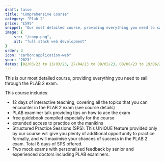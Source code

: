 ```yaml
---
draft: false
title: "Comprehensive Course"
category: "Plab 2"
price: "£595"
snippet: "Our most detailed course, providing everything you need to sail through the PLAB 2 exam"
image: {
    src: "/comp.png",
    alt: "full stack web development"
}
order: 3
icon: "carbon:application-web"
year: "2023"
dates: [02/03/23 to 13/03/23, 27/04/23 to 08/05/23, 08/06/23 to 19/06/23, 13/07/23 to 24/07/23, 23/08/23 to 03/09/23, 28/09/23 to 09/10/23, 02/11/23 to 13/11/23, 23/11/23 to 04/12/23]
---
```


This is our most detailed course, providing everything you need to sail through the PLAB 2 exam.


This course includes:

- 12 days of interactive teaching, covering all the topics that you can encounter in the PLAB 2 exam (see course details)
- PLAB examiner talk providing tips on how to ace the exam
- free guidebook compiled especially for the course
- extended access to practice on the manikins
- Structured Practice Sessions (SPS). This UNIQUE feature provided only by our course will give you plenty of additional opportunity to practice formally, and will maximise your chances of success in the PLAB 2 exam. Total 8 days of SPS offered.
- Two mock exams with personalised feedback by senior and experienced doctors including PLAB examiners.